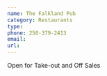 ```yaml
---
name: The Falkland Pub
category: Restaurants
type:
phone: 250-379-2413
email:
url:
---
```


Open for Take-out and Off Sales
